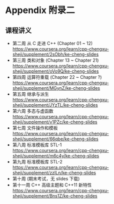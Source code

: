 # Appendix 附录二 
## 课程讲义

* 第二周 从 C 走进 C++ (Chapter 01 ~ 12)  
<https://www.coursera.org/learn/cpp-chengxu-sheji/supplement/2sObh/ke-cheng-slides>
* 第三周 类和对象 (Chapter 13 ~ Chapter 21)  
<https://www.coursera.org/learn/cpp-chengxu-sheji/supplement/oVo9Q/ke-cheng-slides>
* 第四周 运算符重载 (Chapter 22 ~ Chapter ?)  
<https://www.coursera.org/learn/cpp-chengxu-sheji/supplement/MGynZ/ke-cheng-slides>
* 第五周 继承与派生  
<https://www.coursera.org/learn/cpp-chengxu-sheji/supplement/JYzTL/ke-cheng-slides>
* 第六周 多态与虚函数  
<https://www.coursera.org/learn/cpp-chengxu-sheji/supplement/v1PZc/ke-cheng-slides>
* 第七周 文件操作和模板  
<https://www.coursera.org/learn/cpp-chengxu-sheji/supplement/66qbe/ke-cheng-slides>
* 第八周 标准模板库 STL-1  
<https://www.coursera.org/learn/cpp-chengxu-sheji/supplement/m6c4y/ke-cheng-slides>
* 第九周 标准模板库 STL-2  
<https://www.coursera.org/learn/cpp-chengxu-sheji/supplement/zzlLn/ke-cheng-slides>
* 第十周 (期末考试，无 slides 下载)
* 第十一周 C++ 高级主题和 C++11 新特性  
<https://www.coursera.org/learn/cpp-chengxu-sheji/supplement/Bns1Z/ke-cheng-slides>

